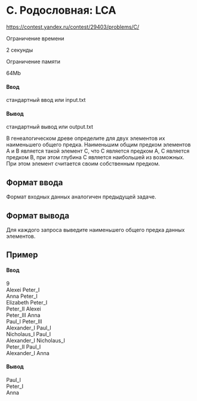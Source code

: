 # C. Родословная: LCA
https://contest.yandex.ru/contest/29403/problems/C/

Ограничение времени

2 секунды

Ограничение памяти

64Mb

#### Ввод

стандартный ввод или input.txt

#### Вывод

стандартный вывод или output.txt

В генеалогическом древе определите для двух элементов их наименьшего общего предка. Наименьшим общим предком элементов A и B является такой элемент C, что С является предком A, C является предком B, при этом глубина C является наибольшей из возможных. При этом элемент считается своим собственным предком.

## Формат ввода

Формат входных данных аналогичен предыдущей задаче.

## Формат вывода

Для каждого запроса выведите наименьшего общего предка данных элементов.

## Пример

#### Ввод
9\
Alexei Peter\_I\
Anna Peter\_I\
Elizabeth Peter\_I\
Peter\_II Alexei\
Peter\_III Anna\
Paul\_I Peter\_III\
Alexander\_I Paul\_I\
Nicholaus\_I Paul\_I\
Alexander\_I Nicholaus\_I\
Peter\_II Paul\_I\
Alexander\_I Anna
#### Вывод
Paul\_I\
Peter\_I\
Anna